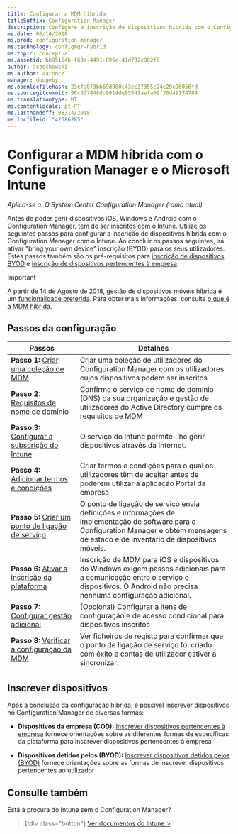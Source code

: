 ```yaml
---
title: Configurar a MDM híbrida
titleSuffix: Configuration Manager
description: Configure a inscrição de dispositivos híbrida com o Configuration Manager e o Intune.
ms.date: 08/14/2018
ms.prod: configuration-manager
ms.technology: configmgr-hybrid
ms.topic: conceptual
ms.assetid: bb95154b-f63e-4491-896e-41d732c802f8
author: aczechowski
ms.author: aaroncz
manager: dougeby
ms.openlocfilehash: 23cfa8f3bb69d980c43ec37355c24c29c96056fd
ms.sourcegitcommit: 98c3f7848dc9014de05541aefa09f36d49174784
ms.translationtype: MT
ms.contentlocale: pt-PT
ms.lasthandoff: 08/14/2018
ms.locfileid: "42586285"
---
```

# <a name="set-up-hybrid-mdm-with-configuration-manager-and-microsoft-intune"></a>Configurar a MDM híbrida com o Configuration Manager e o Microsoft Intune

*Aplica-se a: O System Center Configuration Manager (ramo atual)*


Antes de poder gerir dispositivos iOS, Windows e Android com o Configuration Manager, tem de ser inscritos com o Intune. Utilize os seguintes passos para configurar a inscrição de dispositivos híbrida com o Configuration Manager com o Intune. Ao concluir os passos seguintes, irá ativar "bring your own device" inscrição (BYOD) para os seus utilizadores. Estes passos também são os pré-requisitos para [inscrição de dispositivos BYOD](enroll-hybrid-ios-mac.md) e [inscrição de dispositivos pertencentes à empresa](enroll-company-owned-devices.md).

> [!Important]  
> A partir de 14 de Agosto de 2018, gestão de dispositivos móveis híbrida é um [funcionalidade preterida](/sccm/core/plan-design/changes/deprecated/removed-and-deprecated-cmfeatures). Para obter mais informações, consulte [o que é a MDM híbrida](/sccm/mdm/understand/hybrid-mobile-device-management).<!--Intune feature 2683117-->  



## <a name="set-up-steps"></a>Passos da configuração

 |Passos|Detalhes|  
 |-----------|-------------|  
 |**Passo 1:** [Criar uma coleção de MDM](create-mdm-collection.md)|Criar uma coleção de utilizadores do Configuration Manager com os utilizadores cujos dispositivos podem ser inscritos|  
 |**Passo 2:** [Requisitos de nome de domínio](confirm-dns.md)|Confirme o serviço de nome de domínio (DNS) da sua organização e gestão de utilizadores do Active Directory cumpre os requisitos de MDM|
 |**Passo 3:** [Configurar a subscrição do Intune](configure-intune-subscription.md)|O serviço do Intune permite-lhe gerir dispositivos através da Internet.|  
 |**Passo 4:** [Adicionar termos e condições](terms-and-conditions.md)| Criar termos e condições para o qual os utilizadores têm de aceitar antes de poderem utilizar a aplicação Portal da empresa|
 |**Passo 5:** [Criar um ponto de ligação de serviço](create-service-connection-point.md)|O ponto de ligação de serviço envia definições e informações de implementação de software para o Configuration Manager e obtém mensagens de estado e de inventário de dispositivos móveis. |  
 |**Passo 6:** [Ativar a inscrição da plataforma](enable-platform-enrollment.md)|Inscrição de MDM para iOS e dispositivos do Windows exigem passos adicionais para a comunicação entre o serviço e dispositivos. O Android não precisa nenhuma configuração adicional.|  
 |**Passo 7:** [Configurar gestão adicional](set-up-additional-management.md)|(Opcional) Configurar a itens de configuração e de acesso condicional para dispositivos inscritos|
 |**Passo 8:** [Verificar a configuração da MDM](verify-mdm-configuration.md)|Ver ficheiros de registo para confirmar que o ponto de ligação de serviço foi criado com êxito e contas de utilizador estiver a sincronizar.|



## <a name="enroll-devices"></a>Inscrever dispositivos

Após a conclusão da configuração híbrida, é possível inscrever dispositivos no Configuration Manager de diversas formas:

- **Dispositivos da empresa (COD):** [Inscrever dispositivos pertencentes à empresa](enroll-company-owned-devices.md) fornece orientações sobre as diferentes formas de específicas da plataforma para inscrever dispositivos pertencentes à empresa  

- **Dispositivos detidos pelos (BYOD):** [Inscrever dispositivos detidos pelos (BYOD)](enroll-hybrid-ios-mac.md) fornece orientações sobre as formas de inscrever dispositivos pertencentes ao utilizador  



## <a name="see-also"></a>Consulte também

Está à procura do Intune sem o Configuration Manager?
> [!div class="button"]
[Ver documentos do Intune >](https://docs.microsoft.com/intune/deploy-use/enroll-devices-in-microsoft-intune)


